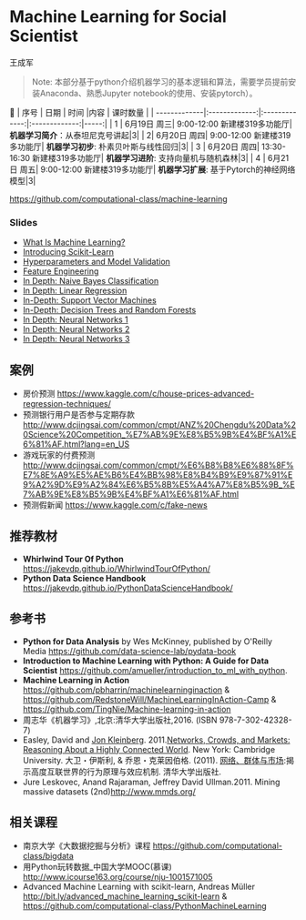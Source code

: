 # Machine Learning for Social Scientist

王成军


> Note: 本部分基于python介绍机器学习的基本逻辑和算法，需要学员提前安装Anaconda、熟悉Jupyter notebook的使用、安装pytorch）。


| 序号          |  日期         |    时间   |内容        | 课时数量   |
| -------------|:-------------:|:-------------:|:-------------:|-----:|
| 1 | 6月19日 周三|	9:00-12:00 新建楼319多功能厅| **机器学习简介**：从泰坦尼克号讲起|3|
| 2| 6月20日 周四|	9:00-12:00 新建楼319多功能厅| **机器学习初步**: 朴素贝叶斯与线性回归|3|
| 3 | 6月20日 周四|	13:30-16:30 新建楼319多功能厅| **机器学习进阶**: 支持向量机与随机森林|3|
| 4 | 6月21日 周五|	9:00-12:00 新建楼319多功能厅| **机器学习扩展**: 基于Pytorch的神经网络模型|3|


https://github.com/computational-class/machine-learning

### Slides

- [What Is Machine Learning?](https://nbviewer.jupyter.org/format/slides/github/computational-class/machine-learning/blob/master/09.01-What-Is-Machine-Learning.ipynb#/)
- [Introducing Scikit-Learn](https://nbviewer.jupyter.org/format/slides/github/computational-class/machine-learning/blob/master/09.02-machine-learning-with-sklearn.ipynb#/)
- [Hyperparameters and Model Validation](https://nbviewer.jupyter.org/format/slides/github/computational-class/machine-learning/blob/master/09.03-Hyperparameters-and-Model-Validation.ipynb#/)
- [Feature Engineering](https://nbviewer.jupyter.org/format/slides/github/computational-class/machine-learning/blob/master/09.04-Feature-Engineering.ipynb#/)
- [In Depth: Naive Bayes Classification](https://nbviewer.jupyter.org/format/slides/github/computational-class/machine-learning/blob/master/09.05-Naive-Bayes.ipynb#/)
- [In Depth: Linear Regression](https://nbviewer.jupyter.org/format/slides/github/computational-class/machine-learning/blob/master/09.06-Linear-Regression.ipynb#/)
- [In-Depth: Support Vector Machines](https://nbviewer.jupyter.org/format/slides/github/computational-class/machine-learning/blob/master/09.07-Support-Vector-Machines.ipynb#/)
- [In-Depth: Decision Trees and Random Forests](https://nbviewer.jupyter.org/format/slides/github/computational-class/machine-learning/blob/master/09.08-Random-Forests.ipynb#/)
- [In Depth: Neural Networks 1](https://nbviewer.jupyter.org/format/slides/github/computational-class/machine-learning/blob/master/09.09.neural_network_1.ipynb#/)
- [In Depth: Neural Networks 2](https://nbviewer.jupyter.org/format/slides/github/computational-class/machine-learning/blob/master/09.09.neural_network_2.ipynb#/)
- [In Depth: Neural Networks 3](https://nbviewer.jupyter.org/format/slides/github/computational-class/machine-learning/blob/master/09.09.neural_network_pytorch.ipynb#/)

## 案例
- 房价预测 https://www.kaggle.com/c/house-prices-advanced-regression-techniques/
- 预测银行用户是否参与定期存款 http://www.dcjingsai.com/common/cmpt/ANZ%20Chengdu%20Data%20Science%20Competition_%E7%AB%9E%E8%B5%9B%E4%BF%A1%E6%81%AF.html?lang=en_US
- 游戏玩家的付费预测 http://www.dcjingsai.com/common/cmpt/%E6%B8%B8%E6%88%8F%E7%8E%A9%E5%AE%B6%E4%BB%98%E8%B4%B9%E9%87%91%E9%A2%9D%E9%A2%84%E6%B5%8B%E5%A4%A7%E8%B5%9B_%E7%AB%9E%E8%B5%9B%E4%BF%A1%E6%81%AF.html
- 预测假新闻 https://www.kaggle.com/c/fake-news

## 推荐教材

- **Whirlwind Tour Of Python** https://jakevdp.github.io/WhirlwindTourOfPython/
- **Python Data Science Handbook** https://jakevdp.github.io/PythonDataScienceHandbook/

## 参考书
- **Python for Data Analysis** by Wes McKinney, published by O'Reilly Media https://github.com/data-science-lab/pydata-book
- **Introduction to Machine Learning with Python: A Guide for Data Scientist** https://github.com/amueller/introduction_to_ml_with_python.
- **Machine Learning in Action** https://github.com/pbharrin/machinelearninginaction & https://github.com/RedstoneWill/MachineLearningInAction-Camp & https://github.com/TingNie/Machine-learning-in-action
- 周志华《机器学习》,北京:清华大学出版社,2016. (ISBN 978-7-302-42328-7)
- Easley, David and [Jon Kleinberg](http://www.cs.cornell.edu/home/kleinber/). 2011.[Networks, Crowds, and Markets: Reasoning About a Highly Connected World](http://www.cs.cornell.edu/home/kleinber/networks-book/). New York: Cambridge University. 大卫・伊斯利, & 乔恩・克莱因伯格. (2011). [网络、群体与市场](https://www.baidu.com/s?wd=%E7%BD%91%E7%BB%9C%E3%80%81%E7%BE%A4%E4%BD%93%E4%B8%8E%E5%B8%82%E5%9C%BA):揭示高度互联世界的行为原理与效应机制. 清华大学出版社.
- Jure Leskovec, Anand Rajaraman, Jeffrey David Ullman.2011. Mining massive datasets (2nd)http://www.mmds.org/


## 相关课程

- 南京大学《大数据挖掘与分析》课程  https://github.com/computational-class/bigdata
- 用Python玩转数据_中国大学MOOC(慕课) http://www.icourse163.org/course/nju-1001571005
- Advanced Machine Learning with scikit-learn, Andreas Müller http://bit.ly/advanced_machine_learning_scikit-learn & https://github.com/computational-class/PythonMachineLearning
